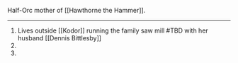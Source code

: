 Half-Orc mother of [[Hawthorne the Hammer]].

---
1. Lives outside [[Kodor]] running the family saw mill #TBD with her husband [[Dennis Bittlesby]]
2. 
3. 